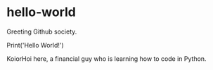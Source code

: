 # hello-world
Greeting Github society.

Print('Hello World!')

KoiorHoi here, a financial guy who is learning how to code in Python.

